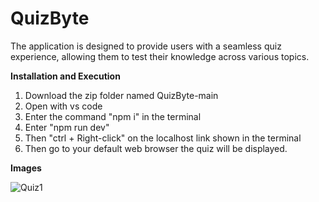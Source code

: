 # QuizByte
The application is designed to provide users with a  seamless quiz experience, allowing them to test their knowledge across various topics.

**Installation and Execution**
1. Download the zip folder named QuizByte-main
2. Open with vs code
3. Enter the command "npm i" in the terminal
4. Enter "npm run dev"
5. Then "ctrl + Right-click" on the localhost link shown in the terminal
6. Then go to your default web browser the quiz will be displayed.

**Images**


![Quiz1](https://github.com/user-attachments/assets/27e9d291-9e5d-47b3-ba9c-4b3ae66af9c1)
